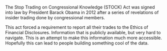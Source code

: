 The Stop Trading on Congressional Knowledge (STOCK) Act was signed into law by President Barack Obama in 2012 after a series of revelations of insider trading done by congressional members. 

This act forced a requirement to report all their trades to the Ethics of Financial Disclosures. Information that is publicly available, but very hard to navigate. This is an attempt to make this information much more accessible. Hopefully this can lead to people building something cool of the data.